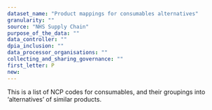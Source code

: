 ```yaml
---
dataset_name: "Product mappings for consumables alternatives"
granularity: ""
source: "NHS Supply Chain"
purpose_of_the_data: ""
data_controller: ""
dpia_inclusion: ""
data_processor_organisations: ""
collecting_and_sharing_governance: ""
first_letter: P
new: 
---
```

This is a list of NCP codes for consumables, and their groupings into ‘alternatives’ of similar products.